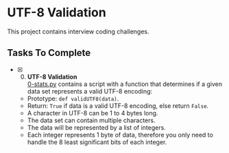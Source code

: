 # UTF-8 Validation

This project contains interview coding challenges.

## Tasks To Complete

- [x] 0. **UTF-8 Validation**<br/>[0-stats.py](0-stats.py) contains a script with a function that determines if a given data set represents a valid UTF-8 encoding:
  - Prototype: `def validUTF8(data)`.
  - Return: `True` if data is a valid UTF-8 encoding, else return `False`.
  - A character in UTF-8 can be 1 to 4 bytes long.
  - The data set can contain multiple characters.
  - The data will be represented by a list of integers.
  - Each integer represents 1 byte of data, therefore you only need to handle the 8 least significant bits of each integer.
